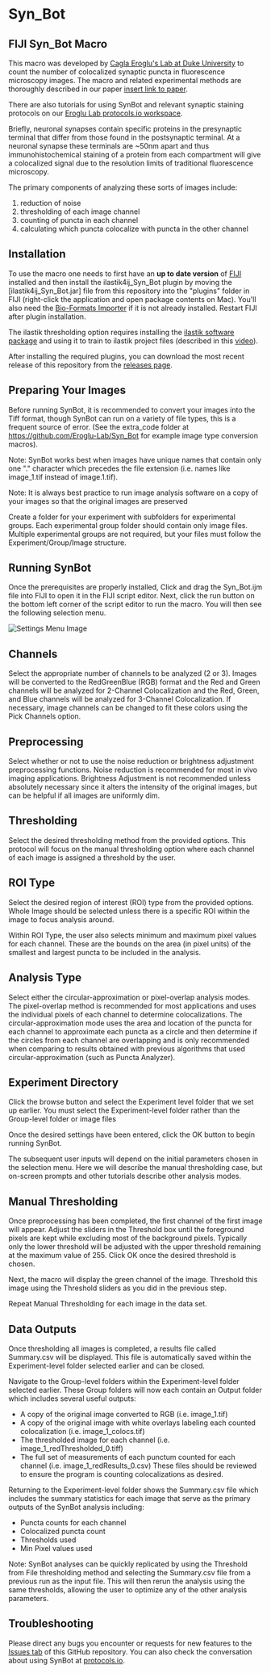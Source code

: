 # Syn_Bot
## FIJI Syn_Bot Macro

This macro was developed by [Cagla Eroglu's Lab at Duke University](https://sites.duke.edu/eroglulab/) to count the number of colocalized synaptic puncta in fluorescence microscopy images. The macro and related experimental methods are thoroughly described in our paper [insert link to paper]().

There are also tutorials for using SynBot and relevant synaptic staining protocols on our [Eroglu Lab protocols.io workspace](https://www.protocols.io/view/synbot-protocols-3byl4qewjvo5/v1).

Briefly, neuronal synapses contain specific proteins in the presynaptic terminal that differ from those found in the postsynaptic terminal. At a neuronal synapse these terminals are ~50nm apart and thus immunohistochemical staining of a protein from each compartment will give a colocalized signal due to the resolution limits of traditional fluorescence microscopy. 

The primary components of analyzing these sorts of images include: 
1) reduction of noise 
2) thresholding of each image channel 
3) counting of puncta in each channel
4) calculating which puncta colocalize with puncta in the other channel

## Installation

To use the macro one needs to first have an **up to date version** of [FIJI](https://fiji.sc/) installed and then install the ilastik4ij_Syn_Bot plugin by moving the [ilastik4ij_Syn_Bot.jar] file from this repository into the "plugins" folder in FIJI (right-click the application and open package contents on Mac). You'll also need the [Bio-Formats Importer](https://imagej.net/Bio-Formats) if it is not already installed. Restart FIJI after plugin installation.

The ilastik thresholding option requires installing the [ilastik software package](https://www.ilastik.org/download.html) and using it to train to ilastik project files (described in this [video](https://youtu.be/KY2lKaHMjcU)).

After installing the required plugins, you can download the most recent release of this repository from the [releases page](https://github.com/Eroglu-Lab/Syn_Bot/releases). 

## Preparing Your Images 

Before running SynBot, it is recommended to convert your images into the Tiff format, though
SynBot can run on a variety of file types, this is a frequent source of error. (See the extra_code
folder at https://github.com/Eroglu-Lab/Syn_Bot for example image type conversion macros).

Note: SynBot works best when images have unique names that contain only one "." character
which precedes the file extension (i.e. names like image_1.tif instead of image.1.tif).

Note: It is always best practice to run image analysis software on a copy of your images so
that the original images are preserved

Create a folder for your experiment with subfolders for experimental groups. Each experimental
group folder should contain only image files. Multiple experimental groups are not required, but
your files must follow the Experiment/Group/Image structure.

## Running SynBot
Once the prerequisites are properly installed, Click and drag the Syn_Bot.ijm file into FIJI to open it in the FIJI script editor. Next, click the run button on the bottom left corner of the script editor to run the macro. You will then see the following selection menu.

![Settings Menu Image](https://github.com/Eroglu-Lab/Syn_Bot/blob/main/syn_bot_menu_small.png)

## Channels 
Select the appropriate number of channels to be analyzed (2 or 3). Images will be converted to the RedGreenBlue (RGB) format and the Red and Green channels will be analyzed for 2-Channel Colocalization and the Red, Green, and Blue channels will be analyzed for 3-Channel Colocalization. If necessary, image channels can be changed to fit these colors using the Pick Channels option.

## Preprocessing
Select whether or not to use the noise reduction or brightness adjustment
preprocessing functions. Noise reduction is recommended for most in vivo imaging applications.
Brightness Adjustment is not recommended unless absolutely necessary since it alters the
intensity of the original images, but can be helpful if all images are uniformly dim.

## Thresholding 
Select the desired thresholding method from the provided options. This protocol
will focus on the manual thresholding option where each channel of each image is assigned a
threshold by the user.

## ROI Type
Select the desired region of interest (ROI) type from the provided options. Whole
Image should be selected unless there is a specific ROI within the image to focus analysis
around.

Within ROI Type, the user also selects minimum and maximum pixel values for each channel.
These are the bounds on the area (in pixel units) of the smallest and largest puncta to be
included in the analysis.

## Analysis Type
Select either the circular-approximation or pixel-overlap analysis modes. The
pixel-overlap method is recommended for most applications and uses the individual pixels of
each channel to determine colocalizations. The circular-approximation mode uses the area and
location of the puncta for each channel to approximate each puncta as a circle and then
determine if the circles from each channel are overlapping and is only recommended when
comparing to results obtained with previous algorithms that used circular-approximation (such
as Puncta Analyzer).

## Experiment Directory
Click the browse button and select the Experiment level folder that we set
up earlier. You must select the Experiment-level folder rather than the Group-level folder or image
files

Once the desired settings have been entered, click the OK button to begin running SynBot. 

The subsequent user inputs will depend on the initial parameters chosen in the selection menu. Here we will describe the manual thresholding case, but on-screen prompts and other tutorials describe other analysis modes. 

## Manual Thresholding
Once preprocessing has been completed, the first channel of the first image will appear. Adjust
the sliders in the Threshold box until the foreground pixels are kept while excluding most of the
background pixels. Typically only the lower threshold will be adjusted with the upper threshold
remaining at the maximum value of 255. Click OK once the desired threshold is chosen.

Next, the macro will display the green channel of the image. Threshold this image using the
Threshold sliders as you did in the previous step.

Repeat Manual Thresholding for each image in the data set.

## Data Outputs
Once thresholding all images is completed, a results file called Summary.csv will be displayed.
This file is automatically saved within the Experiment-level folder selected earlier and can be
closed.

Navigate to the Group-level folders within the Experiment-level folder selected earlier. These
Group folders will now each contain an Output folder which includes several useful outputs:
- A copy of the original image converted to RGB (i.e. image_1.tif)
- A copy of the original image with white overlays labeling each counted colocalization (i.e.
image_1_colocs.tif)
- The thresholded image for each channel (i.e. image_1_redThresholded_0.tiff)
- The full set of measurements of each punctum counted for each channel (i.e. image_1_redResults_0.csv)
These files should be reviewed to ensure the program is counting colocalizations as desired.

Returning to the Experiment-level folder shows the Summary.csv file which includes the
summary statistics for each image that serve as the primary outputs of the SynBot analysis
including:
- Puncta counts for each channel
- Colocalized puncta count
- Thresholds used
- Min Pixel values used

Note: SynBot analyses can be quickly replicated by using the Threshold from File
thresholding method and selecting the Summary.csv file from a previous run as the input
file. This will then rerun the analysis using the same thresholds, allowing the user to
optimize any of the other analysis parameters.

## Troubleshooting
Please direct any bugs you encounter or requests for new features to the [Issues tab](https://github.com/Eroglu-Lab/Syn_Bot/issues) of this GitHub repository. You can also check the conversation about using SynBot at [protocols.io](https://www.protocols.io/view/synbot-protocols-3byl4qewjvo5/v1).



